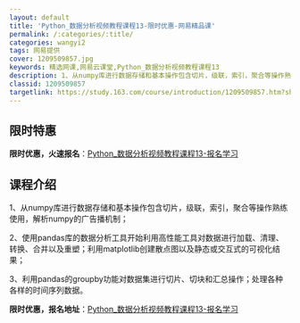 ```yaml
---
layout: default
title: 'Python_数据分析视频教程课程13-限时优惠-网易精品课'
permalink: /:categories/:title/
categories: wangyi2
tags: 网易提供
cover: 1209509857.jpg
keywords: 精选网课,网易云课堂,Python_数据分析视频教程课程13
description: 1、从numpy库进行数据存储和基本操作包含切片，级联，索引，聚合等操作熟练使用，解析numpy的广告播机制；2、使用p
classid: 1209509857
targetlink: https://study.163.com/course/introduction/1209509857.htm?share=1&shareId=1025206652&utm_campaign=share&utm_medium=iphoneShare&utm_source=&utm_u=1025206652
---
```


## 限时特惠

**限时优惠，火速报名**：[Python_数据分析视频教程课程13-报名学习](https://study.163.com/course/introduction/1209509857.htm?share=1&shareId=1025206652&utm_campaign=share&utm_medium=iphoneShare&utm_source=&utm_u=1025206652)

## 课程介绍

1、从numpy库进行数据存储和基本操作包含切片，级联，索引，聚合等操作熟练使用，解析numpy的广告播机制；



2、使用pandas库的数据分析工具开始利用高性能工具对数据进行加载、清理、转换、合并以及重塑；利用matpIotlib创建散点图以及静态或交互式的可视化结果；



3、利用pandas的groupby功能对数据集进行切片、切块和汇总操作；处理各种各样的时间序列数据。

**限时优惠，报名地址**：[Python_数据分析视频教程课程13-报名学习](https://study.163.com/course/introduction/1209509857.htm?share=1&shareId=1025206652&utm_campaign=share&utm_medium=iphoneShare&utm_source=&utm_u=1025206652)

